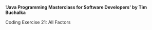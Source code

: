 **'Java Programming Masterclass for Software Developers' by Tim Buchalka**

Coding Exercise 21: All Factors